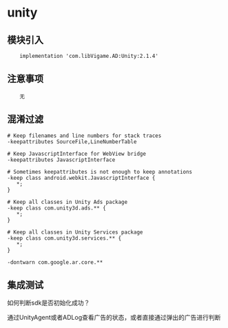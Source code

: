 # unity

## 模块引入

```text
    implementation 'com.libVigame.AD:Unity:2.1.4'
```

## 注意事项

```text
    无
```

## 混淆过滤

```text
# Keep filenames and line numbers for stack traces
-keepattributes SourceFile,LineNumberTable

# Keep JavascriptInterface for WebView bridge
-keepattributes JavascriptInterface

# Sometimes keepattributes is not enough to keep annotations
-keep class android.webkit.JavascriptInterface {
   *;
}

# Keep all classes in Unity Ads package
-keep class com.unity3d.ads.** {
   *;
}

# Keep all classes in Unity Services package
-keep class com.unity3d.services.** {
   *;
}

-dontwarn com.google.ar.core.**
```

## 集成测试

如何判断sdk是否初始化成功？

通过UnityAgent或者ADLog查看广告的状态，或者直接通过弹出的广告进行判断

